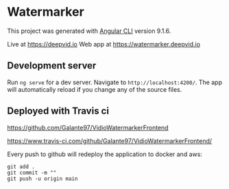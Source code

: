# Watermarker

This project was generated with [Angular CLI](https://github.com/angular/angular-cli) version 9.1.6.

Live at https://deepvid.io
Web app at https://watermarker.deepvid.io

## Development server

Run `ng serve` for a dev server. Navigate to `http://localhost:4200/`. The app will automatically reload if you change any of the source files.

## Deployed with Travis ci

https://github.com/Galante97/VidioWatermarkerFrontend

https://www.travis-ci.com/github/Galante97/VidioWatermarkerFrontend/

Every push to github will redeploy the application to docker and aws:
```
git add .
git commit -m ""
git push -u origin main
```
